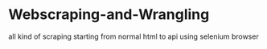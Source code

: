 # Webscraping-and-Wrangling
all kind of scraping starting from normal html to api using selenium browser
